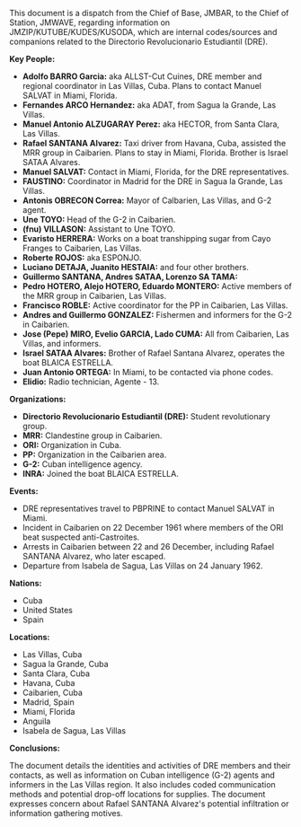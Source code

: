 This document is a dispatch from the Chief of Base, JMBAR, to the Chief of Station, JMWAVE, regarding information on JMZIP/KUTUBE/KUDES/KUSODA, which are internal codes/sources and companions related to the Directorio Revolucionario Estudiantil (DRE).

**Key People:**

*   **Adolfo BARRO Garcia:** aka ALLST-Cut Cuines, DRE member and regional coordinator in Las Villas, Cuba. Plans to contact Manuel SALVAT in Miami, Florida.
*   **Fernandes ARCO Hernandez:** aka ADAT, from Sagua la Grande, Las Villas.
*   **Manuel Antonio ALZUGARAY Perez:** aka HECTOR, from Santa Clara, Las Villas.
*   **Rafael SANTANA Alvarez:** Taxi driver from Havana, Cuba, assisted the MRR group in Caibarien. Plans to stay in Miami, Florida. Brother is Israel SATAA Alvares.
*   **Manuel SALVAT:** Contact in Miami, Florida, for the DRE representatives.
*   **FAUSTINO:** Coordinator in Madrid for the DRE in Sagua la Grande, Las Villas.
*   **Antonis OBRECON Correa:** Mayor of Calbarien, Las Villas, and G-2 agent.
*   **Une TOYO:** Head of the G-2 in Caibarien.
*   **(fnu) VILLASON:** Assistant to Une TOYO.
*   **Evaristo HERRERA:** Works on a boat transhipping sugar from Cayo Franges to Caibarien, Las Villas.
*   **Roberte ROJOS:** aka ESPONJO.
*   **Luciano DETAJA, Juanito HESTAIA:** and four other brothers.
*   **Guillermo SANTANA, Andres SATAA, Lorenzo SA TAMA:**
*   **Pedro HOTERO, Alejo HOTERO, Eduardo MONTERO:** Active members of the MRR group in Caibarien, Las Villas.
*   **Francisco ROBLE:** Active coordinator for the PP in Caibarien, Las Villas.
*   **Andres and Guillermo GONZALEZ:** Fishermen and informers for the G-2 in Caibarien.
*   **Jose (Pepe) MIRO, Evelio GARCIA, Lado CUMA:** All from Caibarien, Las Villas, and informers.
*   **Israel SATAA Alvares:** Brother of Rafael Santana Alvarez, operates the boat BLAICA ESTRELLA.
*   **Juan Antonio ORTEGA:** In Miami, to be contacted via phone codes.
*   **Elidio:** Radio technician, Agente - 13.

**Organizations:**

*   **Directorio Revolucionario Estudiantil (DRE):** Student revolutionary group.
*   **MRR:** Clandestine group in Caibarien.
*   **ORI:** Organization in Cuba.
*   **PP:** Organization in the Caibarien area.
*   **G-2:** Cuban intelligence agency.
*   **INRA:** Joined the boat BLAICA ESTRELLA.

**Events:**

*   DRE representatives travel to PBPRINE to contact Manuel SALVAT in Miami.
*   Incident in Caibarien on 22 December 1961 where members of the ORI beat suspected anti-Castroites.
*   Arrests in Caibarien between 22 and 26 December, including Rafael SANTANA Alvarez, who later escaped.
*   Departure from Isabela de Sagua, Las Villas on 24 January 1962.

**Nations:**

*   Cuba
*   United States
*   Spain

**Locations:**

*   Las Villas, Cuba
*   Sagua la Grande, Cuba
*   Santa Clara, Cuba
*   Havana, Cuba
*   Caibarien, Cuba
*   Madrid, Spain
*   Miami, Florida
*   Anguila
*   Isabela de Sagua, Las Villas

**Conclusions:**

The document details the identities and activities of DRE members and their contacts, as well as information on Cuban intelligence (G-2) agents and informers in the Las Villas region. It also includes coded communication methods and potential drop-off locations for supplies. The document expresses concern about Rafael SANTANA Alvarez's potential infiltration or information gathering motives.
